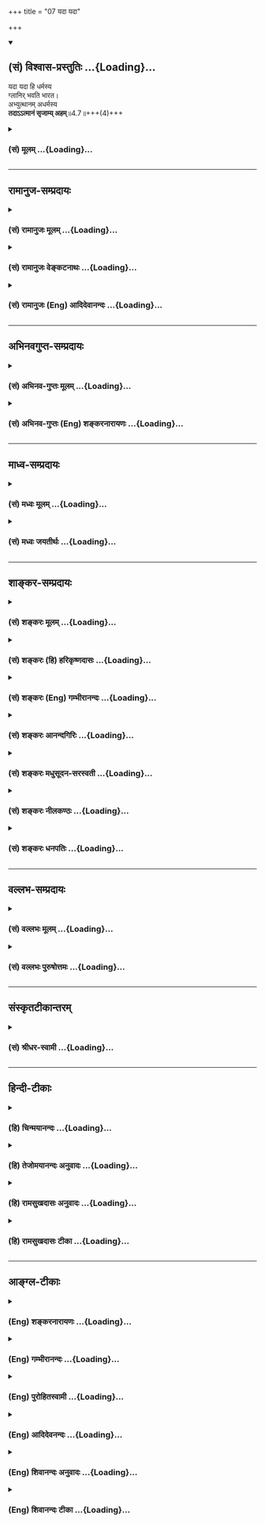 +++
title = "07 यदा यदा"

+++
<div class="js_include" newlevelforh1="2" title="(सं) विश्वास-प्रस्तुतिः" unfilled url="/purANam_vaiShNavam/mahAbhAratam/06-bhIShma-parva/03-bhagavad-gItA-parva/saMskRtam/vishvAsa-prastutiH/04_jnAna-yogaH_brahmArp/07_yadA_yadA.md">
<details open><summary><h2>(सं) विश्वास-प्रस्तुतिः ...{Loading}...</h2></summary>

यदा यदा हि धर्मस्य  
ग्लानिर् भवति भारत।  
अभ्युत्थानम् अधर्मस्य  
**तदाऽऽत्मानं सृजाम्य् अहम्**॥4.7॥+++(4)+++
</details>
</div>
<div class="js_include collapsed" newlevelforh1="3" title="(सं) मूलम्" unfilled url="/purANam_vaiShNavam/mahAbhAratam/06-bhIShma-parva/03-bhagavad-gItA-parva/saMskRtam/mUlam/04_jnAna-yogaH_brahmArp/07_yadA_yadA.md">
<details><summary><h3>(सं) मूलम् ...{Loading}...</h3></summary>

यदा यदा हि धर्मस्य ग्लानिर्भवति भारत।  
अभ्युत्थानमधर्मस्य तदाऽऽत्मानं सृजाम्यहम्।।4.7।।
</details>
</div>


_________________
## रामानुज-सम्प्रदायः
<div class="js_include collapsed" newlevelforh1="3" title="(सं) रामानुजः मूलम्" unfilled url="/purANam_vaiShNavam/mahAbhAratam/06-bhIShma-parva/03-bhagavad-gItA-parva/saMskRtam/rAmAnujaH/mUlam/04_jnAna-yogaH_brahmArp/07_yadA_yadA.md">
<details><summary><h3>(सं) रामानुजः मूलम् ...{Loading}...</h3></summary>

।।4.7।। न कालनियमः अस्मत्संभवस्य **यदा यदा हि धर्मस्य** वेदेन उदितस्य
चातुर्वर्ण्यचातुराश्रम्यव्यवस्थया अवस्थितस्य कर्तव्यस्य **ग्लानिः भवति**
यदा यदा च तद्विपर्ययस्य **अधर्मस्य अभ्युत्थानं तदा अहम्** एव स्वसंकल्पेन
उक्तप्रकारेण **आत्मानं सृजामि। जन्मनः प्रयोजनम् आह**

</details>
</div>
<div class="js_include collapsed" newlevelforh1="3" title="(सं) रामानुजः वेङ्कटनाथः" unfilled url="/purANam_vaiShNavam/mahAbhAratam/06-bhIShma-parva/03-bhagavad-gItA-parva/saMskRtam/rAmAnujaH/venkaTanAthaH/04_jnAna-yogaH_brahmArp/07_yadA_yadA.md">
<details><summary><h3>(सं) रामानुजः वेङ्कटनाथः ...{Loading}...</h3></summary>

  
  
।।4.7।। कदा इति प्रश्नस्योत्तरमुच्यत इत्याह जन्मकालमाहेति। युगानियमस्य
वक्ष्यमाणत्वात्यदा यदा इति वीप्सा
युगान्तर्वर्तिकालानियमपरेत्यभिप्रायेणाह न कालेति।
जीववत्पुण्यापुण्यविपाककृतो वा व्यवस्थितस्वसङ्कल्पकृतो वा
मन्वन्तरमहाकल्पादिरूपो वा कालनियमो नास्तीत्यर्थः। प्रमाणतः स्वरूपतश्च
ग्लानिप्रकारसूचनाय बाह्यधर्मधर्मैकदेशव्यवच्छेदाय
चवेदेनोदितस्येत्यादिविशेषणम्। वेदेनोदितस्य कर्तव्यस्य इति
धर्मलक्षणमप्युक्तं भवति। अधर्मशब्दे नञो
विरोधिविषयत्वमभिप्रेत्योक्तंतद्विपर्ययस्येति। ततश्चावैदिकागमोदितस्य
वर्णाश्रमादिव्यवस्थारहितस्य तत एवाकर्तव्यस्येति पूर्वोक्तप्रकारवैपरीत्यं
फलितम्। धर्मग्लानेरधर्मोत्थानस्य च
तुलाग्रनमनोन्नमनवत्परस्पराविनाभावित्वं च दर्शितम्। तदेत्यत्रापियदायदा
इत्येतत्प्रतिनिर्देशरूपत्वाद्वीप्साऽनुसन्धेया। धर्मस्य ग्लानिमपि न सहे
किं पुनर्विच्छेदं इति ग्लानिशब्दतात्पर्यम्। एवमधर्मस्योद्गममात्रमपि न
सहे किमुत शाखानुशाखतां इत्यभ्युत्थानशब्दाभिप्रेतम्। अहं सृजामि
इत्यत्रापेक्षणीयान्तरादर्शनात्अहमेव स्वसङ्कल्पेनेत्युक्तम्। तेन
कालस्याप्यधिष्ठातुस्तस्य कालपरतन्त्रत्वं परिहृतं भवति। आत्मानं सृजामि
इत्येतन्न तावत्स्वरूपविषयं तस्य नित्यत्वात् आत्माश्रयादिप्रसङ्गाच्च।
नापि जीवविषयं तस्य प्रकरणासङ्गतत्वात्।
नाप्याद्यविग्रहविशिष्टस्वात्मविषयं तस्यापि रूपस्य नित्यत्वात्
अतोऽवतारविग्रहविशिष्टस्वात्माऽत्रआत्मानम् इति निर्दिश्यत
इत्यभिप्रायेणोक्तंउक्तप्रकारेणेति।  
  

</details>
</div>
<div class="js_include collapsed" newlevelforh1="3" title="(सं) रामानुजः (Eng) आदिदेवानन्दः" unfilled url="/purANam_vaiShNavam/mahAbhAratam/06-bhIShma-parva/03-bhagavad-gItA-parva/saMskRtam/rAmAnujaH/english/AdidevAnandaH/04_jnAna-yogaH_brahmArp/07_yadA_yadA.md">
<details><summary><h3>(सं) रामानुजः (Eng) आदिदेवानन्दः ...{Loading}...</h3></summary>

4.7 There is no restriction as to the time of My birth; whenever the
Dharma taught by the Vedas that must be observed according to the
arrangements of the four stations and the four stages of life declines,
and Adharma, its opposite, increases, then I Myself, by My own will and
in the manner stated, incarnate Myself. Sri Krsna gives the purpose of
His birth.

</details>
</div>


_________________
## अभिनवगुप्त-सम्प्रदायः
<div class="js_include collapsed" newlevelforh1="3" title="(सं) अभिनव-गुप्तः मूलम्" unfilled url="/purANam_vaiShNavam/mahAbhAratam/06-bhIShma-parva/03-bhagavad-gItA-parva/saMskRtam/abhinava-guptaH/mUlam/04_jnAna-yogaH_brahmArp/07_yadA_yadA.md">
<details><summary><h3>(सं) अभिनव-गुप्तः मूलम् ...{Loading}...</h3></summary>

।।4.5 4.9।। बहूनि इत्यादि अर्जुन इत्यन्तम्। श्रीभगवान् किल
पूर्णषाड्गुण्यत्वात् शरीरसंपर्कमात्ररहितोऽपि स्थितिकारित्वात् कारुणिकतया
आत्मांशं सृजति। आत्मा पूर्णषाड्गुण्यः अंशः उपकारकत्वेन अप्रधानभूतो +++(N
omit अ)+++ यत्र तत् आत्मांशं शरीरं गृह्णाति इत्यर्थः। अत एवास्य जन्म
दिव्यम् यत आत्ममायया योगप्रज्ञया स्वस्वातन्त्रयशक्त्या +++(omits स्व)+++
आरब्धम् न कर्मभिः। कर्मापि दिव्यम् फलदानासमर्थत्वात्। यश्चैवमेतत्तत्त्वं
वेत्ति आत्मन्यप्येवमेव मन्यते सोऽवश्यं भगवद्वासुदेवतत्त्वं जानाति।

</details>
</div>
<div class="js_include collapsed" newlevelforh1="3" title="(सं) अभिनव-गुप्तः (Eng) शङ्करनारायणः" unfilled url="/purANam_vaiShNavam/mahAbhAratam/06-bhIShma-parva/03-bhagavad-gItA-parva/saMskRtam/abhinava-guptaH/english/shankaranArAyaNaH/04_jnAna-yogaH_brahmArp/07_yadA_yadA.md">
<details><summary><h3>(सं) अभिनव-गुप्तः (Eng) शङ्करनारायणः ...{Loading}...</h3></summary>

4.7 See Comment under 4.9

</details>
</div>


_________________
## माध्व-सम्प्रदायः
<div class="js_include collapsed" newlevelforh1="3" title="(सं) मध्वः मूलम्" unfilled url="/purANam_vaiShNavam/mahAbhAratam/06-bhIShma-parva/03-bhagavad-gItA-parva/saMskRtam/madhvaH/mUlam/04_jnAna-yogaH_brahmArp/07_yadA_yadA.md">
<details><summary><h3>(सं) मध्वः मूलम् ...{Loading}...</h3></summary>

।।4.7।। Sri Madhvacharya did not comment on this sloka.

</details>
</div>
<div class="js_include collapsed" newlevelforh1="3" title="(सं) मध्वः जयतीर्थः" unfilled url="/purANam_vaiShNavam/mahAbhAratam/06-bhIShma-parva/03-bhagavad-gItA-parva/saMskRtam/madhvaH/jayatIrthaH/04_jnAna-yogaH_brahmArp/07_yadA_yadA.md">
<details><summary><h3>(सं) मध्वः जयतीर्थः ...{Loading}...</h3></summary>

।।4.7।। Sri Jayatirtha did not comment on this sloka.

</details>
</div>


_________________
## शाङ्कर-सम्प्रदायः
<div class="js_include collapsed" newlevelforh1="3" title="(सं) शङ्करः मूलम्" unfilled url="/purANam_vaiShNavam/mahAbhAratam/06-bhIShma-parva/03-bhagavad-gItA-parva/saMskRtam/shankaraH/mUlam/04_jnAna-yogaH_brahmArp/07_yadA_yadA.md">
<details><summary><h3>(सं) शङ्करः मूलम् ...{Loading}...</h3></summary>

।।4.7।। **यदा यदा हि धर्मस्य ग्लानिः** हानिः वर्णाश्रमादिलक्षणस्य
प्राणिनामभ्युदयनिःश्रेयससाधनस्य **भवति भारत अभ्युत्थानम्** उद्भवः
**अधर्मस्य तदा** तदा **आत्मानं सृजामि अहं** मायया।। किमर्थम्

</details>
</div>
<div class="js_include collapsed" newlevelforh1="3" title="(सं) शङ्करः (हि) हरिकृष्णदासः" unfilled url="/purANam_vaiShNavam/mahAbhAratam/06-bhIShma-parva/03-bhagavad-gItA-parva/saMskRtam/shankaraH/hindI/harikRShNadAsaH/04_jnAna-yogaH_brahmArp/07_yadA_yadA.md">
<details><summary><h3>(सं) शङ्करः (हि) हरिकृष्णदासः ...{Loading}...</h3></summary>

।।4.7।। वह जन्म कब और किसलिये होता है सो कहते हैं हे भारत वर्णाश्रम आदि
जिसके लक्षण हैं एवं प्राणियोंकी उन्नति और परम कल्याणका जो साधन है उस
धर्मकी जबजब हानि होती है और अधर्मका अभ्युत्थान अर्थात् उन्नति होती है
तबतब ही मैं मायासे अपने स्वरूपको रचता हूँ।

</details>
</div>
<div class="js_include collapsed" newlevelforh1="3" title="(सं) शङ्करः (Eng) गम्भीरानन्दः" unfilled url="/purANam_vaiShNavam/mahAbhAratam/06-bhIShma-parva/03-bhagavad-gItA-parva/saMskRtam/shankaraH/english/gambhIrAnandaH/04_jnAna-yogaH_brahmArp/07_yadA_yadA.md">
<details><summary><h3>(सं) शङ्करः (Eng) गम्भीरानन्दः ...{Loading}...</h3></summary>

4.7 O scion of the Bharata dynasty, yada yada hi, whenever; bhavati,
there is; a glanih, decline, decrease; dharmasya, of virtue consisting
of the duties of castes and stages of life of living beings, which are
the means to achieving properity and Liberation; and abhyutthanam,
increase, rise; adharmasya, of vice; tada, then; do aham, I; srjami,
manifest; atmanam, Myself, through Maya. Why;

</details>
</div>
<div class="js_include collapsed" newlevelforh1="3" title="(सं) शङ्करः आनन्दगिरिः" unfilled url="/purANam_vaiShNavam/mahAbhAratam/06-bhIShma-parva/03-bhagavad-gItA-parva/saMskRtam/shankaraH/AnandagiriH/04_jnAna-yogaH_brahmArp/07_yadA_yadA.md">
<details><summary><h3>(सं) शङ्करः आनन्दगिरिः ...{Loading}...</h3></summary>

।।4.7।। यदीश्वरस्य मायानिबन्धनं जन्मेत्युक्तं तस्य प्रश्नपूर्वकं कालं
कथयति **तच्चेत्यादिना।** चातुर्वर्ण्ये चातुराश्रम्ये च यथावदनुष्ठीयमाने
नास्ति धर्महानिरिति मन्वानो विशिनष्टि **वर्णेति।**
वर्णैराश्रमैस्तदाचारैश्च लक्ष्यते ज्ञायते धर्मस्तस्येति यावत्। धर्महानौ
समस्तपुरुषार्थभङ्गो भवतीत्यभिप्रेत्याह **प्राणिनामिति।** नच यथोक्तस्य
धर्मस्य हानिं सोढुं शक्तो भवानित्याह **भारतेति।** न केवलं प्राणिनां
धर्महानिरेव भगवतो मायाविग्रहस्य परिग्रहे हेतुरपि तु
तेषामधर्मप्रवृत्तिरपीत्याह **अभ्युत्थानमिति।** यदा यदेति पूर्वेण
संबन्धः।

</details>
</div>
<div class="js_include collapsed" newlevelforh1="3" title="(सं) शङ्करः मधुसूदन-सरस्वती" unfilled url="/purANam_vaiShNavam/mahAbhAratam/06-bhIShma-parva/03-bhagavad-gItA-parva/saMskRtam/shankaraH/madhusUdana-sarasvatI/04_jnAna-yogaH_brahmArp/07_yadA_yadA.md">
<details><summary><h3>(सं) शङ्करः मधुसूदन-सरस्वती ...{Loading}...</h3></summary>

।।4.7।। एवं सच्चिदानन्दघनस्य तव कदा किमर्थं वा देहिवद्व्यवहार इति
तत्रोच्यते धर्मस्य वेदविहितस्य प्राणिनामभ्युदयनिःश्रेयससाधनस्य
प्रवृत्तिनिवृत्तिलक्षणस्य वर्णाश्रमतदाचारव्यंग्यस्य यदा यदा
ग्लानिर्हानिर्भवति हे भारत भरतवंशोद्भवत्वेन भा ज्ञानं तत्र रतत्वेन वा
त्वं न धर्महानिं सोढुं शक्नोषीति संबोधनार्थः। एंव यदा
यदाभ्युत्थानमुद्भवोऽधर्मस्य वेदनिषिद्धस्य नानाविधदुःखसाधनस्य
धर्मविरोधिनः तदा तदात्मानं देहं सृजामि नित्यसिद्धमेव सृष्टमेव दर्शयामि
मायया।

</details>
</div>
<div class="js_include collapsed" newlevelforh1="3" title="(सं) शङ्करः नीलकण्ठः" unfilled url="/purANam_vaiShNavam/mahAbhAratam/06-bhIShma-parva/03-bhagavad-gItA-parva/saMskRtam/shankaraH/nIlakaNThaH/04_jnAna-yogaH_brahmArp/07_yadA_yadA.md">
<details><summary><h3>(सं) शङ्करः नीलकण्ठः ...{Loading}...</h3></summary>

।।4.7।। कदा संभवसीत्यपेक्षायमाह **यदेति।** ग्लानिर्ह्रासः। अभ्युत्थानं
वृद्धिः।

</details>
</div>
<div class="js_include collapsed" newlevelforh1="3" title="(सं) शङ्करः धनपतिः" unfilled url="/purANam_vaiShNavam/mahAbhAratam/06-bhIShma-parva/03-bhagavad-gItA-parva/saMskRtam/shankaraH/dhanapatiH/04_jnAna-yogaH_brahmArp/07_yadA_yadA.md">
<details><summary><h3>(सं) शङ्करः धनपतिः ...{Loading}...</h3></summary>

।।4.7।। एवं सर्वज्ञः सर्वेश्वरोऽशरीरी त्वं कदा किमर्थं देहवानिव जात इव
प्रतीयस इत्यत आह **यदेति।** ग्लानिर्हानिः। अभ्युत्थानं वृद्धिः।
भरतवंशोद्भवत्वेन धर्महानिं कर्तुमयोग्योऽसीति सूचयन्नाह **भारतेति।**
त्वमपि धर्मसंस्थापनायैभरतवंशेऽवतीर्णोऽसीति गूढाभिप्रायेण वा संबोधयति
भारतेति। मायया आत्मानं स्वं सृजामि जन्मवन्तमिव प्रदर्शयामि। आत्मानं देहं
सृजामि नित्यसिद्धमेव सृष्टमिव प्रदर्शयामीति केचित्। तन्न। परमेश्वरस्य
देहः किं तस्मादन्य उतानन्यः। नाद्यः। तस्यासत्त्वाद्यापत्त्या
सच्चिदादिरुपत्वस्वीकारविरोधात्। द्वितीयेऽपि स देहः किं परिच्छिन्न
उतापरिच्छिन्नः। आद्ये ईश्वरस्य नित्यमेव परिच्छिन्नत्वं स्यात्। तथाच
देहस्य नित्यसिद्धत्वं वदद्भिः परमेश्वरस्यासत्त्वसंपादनेन मूलोच्छेद एव
संपादितः। न द्वितीयः। अपरिच्छिन्नः पुनरवयवसमूहः परिमिताकारो देह इति वदतो
व्याघातात्।

</details>
</div>


_________________
## वल्लभ-सम्प्रदायः
<div class="js_include collapsed" newlevelforh1="3" title="(सं) वल्लभः मूलम्" unfilled url="/purANam_vaiShNavam/mahAbhAratam/06-bhIShma-parva/03-bhagavad-gItA-parva/saMskRtam/vallabhaH/mUlam/04_jnAna-yogaH_brahmArp/07_yadA_yadA.md">
<details><summary><h3>(सं) वल्लभः मूलम् ...{Loading}...</h3></summary>

।।4.7 4.8।। कदा किमर्थं सम्भवसीत्यपेक्षायां स्वप्रादुर्भावकालमाह
द्वाभ्याम् यदा यदा हीति। परित्राणायेति। साधूनां धर्मवतां परित्राणाय
तत्प्रतिपक्षाणां दुष्कृतां दुष्टं कर्म कुर्वतां विनाशाय च युगेयुगे
सम्भवामि। न चात्रावतारकालनियम इत्येतदर्थं यदा यदा युगेयुगे इत्युक्तम्
नचैवं दुष्टनिग्रहं कुर्वतोऽपि वैषम्यं शङ्कनीयं यथा चोक्तं लालने ताडने
मातुर्नाकारुण्यं यथाऽर्मके। तद्वदेव महेशस्य नियन्तुर्गुणदोषयोः इति।

</details>
</div>
<div class="js_include collapsed" newlevelforh1="3" title="(सं) वल्लभः पुरुषोत्तमः" unfilled url="/purANam_vaiShNavam/mahAbhAratam/06-bhIShma-parva/03-bhagavad-gItA-parva/saMskRtam/vallabhaH/puruShottamaH/04_jnAna-yogaH_brahmArp/07_yadA_yadA.md">
<details><summary><h3>(सं) वल्लभः पुरुषोत्तमः ...{Loading}...</h3></summary>

  
  
।।4.7।। एतदेव प्रकटयति यदा यदेति। हे भारत यदा यदा धर्मस्य
मद्भक्त्यादिरूपस्य ग्लानिः सङ्कोचो भवति। अधर्मस्य
ज्ञानादिनाशकस्याभ्युत्थानमुत्पत्तिर्भवति। हीति निश्चयेन। तदा आत्मानं
लीलोपयोग्याञ्जीवान् ज्ञानोपयोग्याँश्चाहं सृजामि। भारतेति
सम्बोधनाद्यथेदानीं धर्मरक्षार्थं त्वं सृष्टोऽसीति ज्ञाप्यते। आत्मानं
इत्यत्रैकवचनं मुख्यात्माभिप्रायेण वा।  
  

</details>
</div>


_________________
## संस्कृतटीकान्तरम्
<div class="js_include collapsed" newlevelforh1="3" title="(सं) श्रीधर-स्वामी" unfilled url="/purANam_vaiShNavam/mahAbhAratam/06-bhIShma-parva/03-bhagavad-gItA-parva/saMskRtam/shrIdhara-svAmI/04_jnAna-yogaH_brahmArp/07_yadA_yadA.md">
<details><summary><h3>(सं) श्रीधर-स्वामी ...{Loading}...</h3></summary>

।।4.7।। कदा संभवसीत्यपेक्षायामाह **यदा यदेति।** धर्मस्य ग्लानिर्हानिः।
अधर्मस्याभ्युत्थानमाधिक्यम्।

</details>
</div>


_________________
## हिन्दी-टीकाः
<div class="js_include collapsed" newlevelforh1="3" title="(हि) चिन्मयानन्दः" unfilled url="/purANam_vaiShNavam/mahAbhAratam/06-bhIShma-parva/03-bhagavad-gItA-parva/hindI/chinmayAnandaH/04_jnAna-yogaH_brahmArp/07_yadA_yadA.md">
<details><summary><h3>(हि) चिन्मयानन्दः ...{Loading}...</h3></summary>

।।4.7।। जब धर्म की हानि और अधर्म का उत्कर्ष होता है तब ईश्वर अवतार लेते
हैं। गीता के प्रथम अध्याय की प्रस्तावना में धर्म शब्द का अर्थ विस्तार
पूर्वक बताया जा चुका है। धर्म एक पवित्र सत्य है जिसके पालन से ही समाज
धारणा सम्भव होती है। जब बहुसंख्यक लोग धर्म का पालन नहीं करते तब
द्विपदपशुओं के समूह द्वारा यह जगत् जीत लिया जाता है उस समय परस्पर सहयोग
और आनन्द से जीवन व्यतीत करते हुये सुखी परिवार दिखाई नहीं देते। मनुष्य को
शोभा देने वाला उच्च जीवन भी कहीं दृष्टिगोचर नहीं होता। इतिहास के ऐसे
काले युग में कोई महान् व्यक्ति समाज में आकर लोगों के जीवन और नैतिक
मूल्यों का स्तर ऊँचा उठाने का प्रयत्न करता है। समाज में विद्यमान नैतिक
मूल्यों को आगे बढ़ाने से ही यह कार्य सम्पादित नहीं होता वरन् साथसाथ
दुष्टता का भी नाश अनिवार्य होता है। इस कार्य के लिये अनन्तस्वरूप परमात्मा
कभीकभी देहादि उपाधियों को धारण करके पृथ्वी पर प्रगट होते हैं उस बड़ी
सम्पत्ति के स्वामी के समान जो कभीकभी अपनी सम्पत्ति का निरीक्षण करने और
उसे सुव्यवस्थित करने के लिये हाथ में अस्त्र आदि लेकर निकलता है। धूप में
काम करते श्रमिकों के बीच वह खड़ा रहता है तथापि अपने स्वामित्व को नहीं
भूलता। इसी प्रकार समस्त जगत् के अधिष्ठाता भगवान् शरीर धारण कर र्मत्य
मानवों के अनैतिक जीवन के साथ निर्लिप्त रहते हुए उनको अधर्म से बाहर
निकालकर धर्म मार्ग पर लाने के लिये सदैव प्रयत्नशील रहते हैं। भगवान् के इस
अवतरण में यहाँ एक बात स्पष्ट की गई है कि यद्यपि वे शरीर धारण करते हैं
तथापि अपने स्वातन्त्र्य को नहीं खोते। उपाधियों में वे रहते हैं परन्तु
उपाधियों के वे दास नहीं बन जाते। किस प्रयोजन के लिये

</details>
</div>
<div class="js_include collapsed" newlevelforh1="3" title="(हि) तेजोमयानन्दः अनुवादः" unfilled url="/purANam_vaiShNavam/mahAbhAratam/06-bhIShma-parva/03-bhagavad-gItA-parva/hindI/tejomayAnandaH/anuvAdaH/04_jnAna-yogaH_brahmArp/07_yadA_yadA.md">
<details><summary><h3>(हि) तेजोमयानन्दः अनुवादः ...{Loading}...</h3></summary>

।।4.7।। हे भारत ! जब-जब धर्म की हानि और अधर्म की वृद्धि होती है, तब-तब
मैं स्वयं को प्रकट करता हूँ।।

</details>
</div>
<div class="js_include collapsed" newlevelforh1="3" title="(हि) रामसुखदासः अनुवादः" unfilled url="/purANam_vaiShNavam/mahAbhAratam/06-bhIShma-parva/03-bhagavad-gItA-parva/hindI/rAmasukhadAsaH/anuvAdaH/04_jnAna-yogaH_brahmArp/07_yadA_yadA.md">
<details><summary><h3>(हि) रामसुखदासः अनुवादः ...{Loading}...</h3></summary>

।।4.7।। हे भरतवंशी अर्जुन! जब-जब धर्मकी हानि और अधर्मकी वृद्धि होती है,
तब-तब ही मैं अपने-आपको साकाररूपसे प्रकट करता हूँ।

</details>
</div>
<div class="js_include collapsed" newlevelforh1="3" title="(हि) रामसुखदासः टीका" unfilled url="/purANam_vaiShNavam/mahAbhAratam/06-bhIShma-parva/03-bhagavad-gItA-parva/hindI/rAmasukhadAsaH/TIkA/04_jnAna-yogaH_brahmArp/07_yadA_yadA.md">
<details><summary><h3>(हि) रामसुखदासः टीका ...{Loading}...</h3></summary>

4.7।।***व्याख्या--*'यदा यदा हि धर्मस्य ৷৷. अभ्युत्थानमधर्मस्य'--**
धर्मकी हानि और अधर्मकी वृद्धिका स्वरूप है--भगवत्प्रेमी, धर्मात्मा,
सदाचारी, निरपराध और निर्बल मनुष्योंपर नास्तिक, पापी, दुराचारी और बलवान्
मनुष्योंका अत्याचार बढ़ जाना तथा लोगोंमें सद्गुण-सदाचारोंकी अत्यधिक कमी
और दुर्गुण-दुराचारोंकी अत्यधिक वृद्धि हो जाना।

</details>
</div>


_________________
## आङ्ग्ल-टीकाः
<div class="js_include collapsed" newlevelforh1="3" title="(Eng) शङ्करनारायणः" unfilled url="/purANam_vaiShNavam/mahAbhAratam/06-bhIShma-parva/03-bhagavad-gItA-parva/english/shankaranArAyaNaH/04_jnAna-yogaH_brahmArp/07_yadA_yadA.md">
<details><summary><h3>(Eng) शङ्करनारायणः ...{Loading}...</h3></summary>

4.7. For, whenever there is a decay of righteousness and the rise of
unrighteousness, then, O descendant of Bharata, I send forth (or create)
that is which the Self is unimportant.

</details>
</div>
<div class="js_include collapsed" newlevelforh1="3" title="(Eng) गम्भीरानन्दः" unfilled url="/purANam_vaiShNavam/mahAbhAratam/06-bhIShma-parva/03-bhagavad-gItA-parva/english/gambhIrAnandaH/04_jnAna-yogaH_brahmArp/07_yadA_yadA.md">
<details><summary><h3>(Eng) गम्भीरानन्दः ...{Loading}...</h3></summary>

4.7 O scion of the Bharata dynasty, whenever there is a decline one
virtue and increase of vice, then do I manifest Myself.

</details>
</div>
<div class="js_include collapsed" newlevelforh1="3" title="(Eng) पुरोहितस्वामी" unfilled url="/purANam_vaiShNavam/mahAbhAratam/06-bhIShma-parva/03-bhagavad-gItA-parva/english/purohitasvAmI/04_jnAna-yogaH_brahmArp/07_yadA_yadA.md">
<details><summary><h3>(Eng) पुरोहितस्वामी ...{Loading}...</h3></summary>

4.7 Whenever spirituality decays and materialism is rampant, then, O
Arjuna, I reincarnate Myself!

</details>
</div>
<div class="js_include collapsed" newlevelforh1="3" title="(Eng) आदिदेवनन्दः" unfilled url="/purANam_vaiShNavam/mahAbhAratam/06-bhIShma-parva/03-bhagavad-gItA-parva/english/AdidevanandaH/04_jnAna-yogaH_brahmArp/07_yadA_yadA.md">
<details><summary><h3>(Eng) आदिदेवनन्दः ...{Loading}...</h3></summary>

4.7 Whenever there is a decline of Dharma, O Arjuna, and uprising of
Adharma, then I incarnate Myself.

</details>
</div>
<div class="js_include collapsed" newlevelforh1="3" title="(Eng) शिवानन्दः अनुवादः" unfilled url="/purANam_vaiShNavam/mahAbhAratam/06-bhIShma-parva/03-bhagavad-gItA-parva/english/shivAnandaH/anuvAdaH/04_jnAna-yogaH_brahmArp/07_yadA_yadA.md">
<details><summary><h3>(Eng) शिवानन्दः अनुवादः ...{Loading}...</h3></summary>

4.7 Whenever there is decline of righteousness, O Arjuna, and rise of
unrighteousness, then I manifest Myself.

</details>
</div>
<div class="js_include collapsed" newlevelforh1="3" title="(Eng) शिवानन्दः टीका" unfilled url="/purANam_vaiShNavam/mahAbhAratam/06-bhIShma-parva/03-bhagavad-gItA-parva/english/shivAnandaH/TIkA/04_jnAna-yogaH_brahmArp/07_yadA_yadA.md">
<details><summary><h3>(Eng) शिवानन्दः टीका ...{Loading}...</h3></summary>

4.7 यदा यदा whenever; हि surely; धर्मस्य of righteousness; ग्लानिः
decline; भवति is; भारत O Bharata; अभ्युत्थानम् rise; अधर्मस्य of
unrighteousness; तदा then; आत्मानम् Myself; सृजामि manifest; अहम्
I.Commentary Dharma is that which sustains and holds together. There is
no proper eivalen for this term in the English language. That which
helps a man to attain to Moksha or salvation is Dharma. That which makes
a man irreligious or unrighteous is Adharma. That which elevates a man
and helps him reach the goal of life and attain knowledge is Dharma that
which drags him and hurls him down in the abyss of worldliness and
ignorance is Adharma.

</details>
</div>
